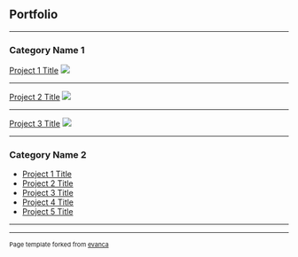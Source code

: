 ## Portfolio

---

### Category Name 1 

[Project 1 Title](/sample_page)
<img src="images/theimage.jpg?raw=true"/>

---
[Project 2 Title](/pdf/sample_presentation.pdf)
<img src="images/theimage.jpg?raw=true"/>

---
[Project 3 Title](http://example.com/)
<img src="images/theimage.jpg?raw=true"/>

---

### Category Name 2

- [Project 1 Title](http://example.com/)
- [Project 2 Title](http://example.com/)
- [Project 3 Title](http://example.com/)
- [Project 4 Title](http://example.com/)
- [Project 5 Title](http://example.com/)

---




---
<p style="font-size:11px">Page template forked from <a href="https://github.com/evanca/quick-portfolio">evanca</a></p>
<!-- Remove above link if you don't want to attibute -->

